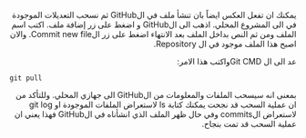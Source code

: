 ﻿<p dir="RTL">
يمكنك ان تفعل العكس ايضاً بان تنشأ ملف في الGitHub ثم نسحب التعديلات الموجودة في الى المشروع المحلي. اذهب الى الGitHub و اضغط على زر إضافة ملف. اكتب اسم الملف ومن ثم النص بداخل الملف بعد الانتهاء اضغط على زر الCommit new file. والان اصبح هذا الملف موجود في ال  Repository.
</p>

<p dir="RTL">
عد الى ال  Git CMDواكتب هذا الامر:
</p>

`git pull`

<p dir="RTL">
بمعنى انه سيسحب الملفات والمعلومات من الGitHub الى جهازي المحلي. وللتأكد من ان عملية السحب قد نجحت يمكنك كتابة ls لاستعراض الملفات الموجودة او git log لاستعراض الcommits وفي حال ظهر الملف الذي انشأناه في الGitHub فهذا يعني ان عملية السحب قد تمت بنجاح.
</p>

